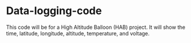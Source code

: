 # Data-logging-code
This code will be for a High Altitude Balloon (HAB) project. It will show the time, latitude, longitude, altitude, temperature, and voltage.
